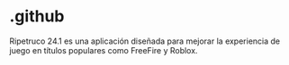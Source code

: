# .github
Ripetruco 24.1 es una aplicación diseñada para mejorar la experiencia de juego en títulos populares como FreeFire y Roblox.
